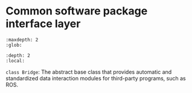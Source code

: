 # Common software package interface layer

```{toctree}
:maxdepth: 2
:glob:
```

```{contents} Contents
:depth: 2
:local:
```

`class Bridge`: The abstract base class that provides automatic and standardized data interaction modules for third-party programs, such as ROS.